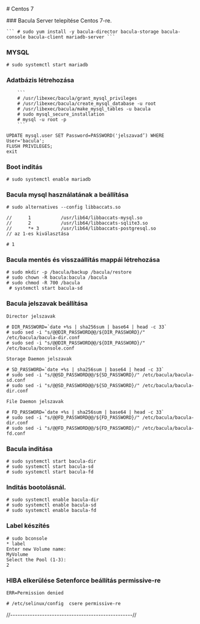# Centos 7

### Bacula Server telepítése Centos 7-re.

	``` # sudo yum install -y bacula-director bacula-storage bacula-console bacula-client mariadb-server ```

### MYSQL

	# sudo systemctl start mariadb

### Adatbázis létrehozása

		```
		# /usr/libexec/bacula/grant_mysql_privileges
		# /usr/libexec/bacula/create_mysql_database -u root
		# /usr/libexec/bacula/make_mysql_tables -u bacula
		# sudo mysql_secure_installation
		# mysql -u root -p
		```
	
	UPDATE mysql.user SET Password=PASSWORD('jelszavad’) WHERE User='bacula';
	FLUSH PRIVILEGES;
	exit

### Boot inditás

	# sudo systemctl enable mariadb

### Bacula mysql használatának a beállítása

	# sudo alternatives --config libbaccats.so

	//		1           /usr/lib64/libbaccats-mysql.so
	//		2           /usr/lib64/libbaccats-sqlite3.so
	//		*+ 3        /usr/lib64/libbaccats-postgresql.so
	// az 1-es kiválasztása

	# 1
	
### Bacula mentés és visszaállítás mappái létrehozása

 	# sudo mkdir -p /bacula/backup /bacula/restore
	# sudo chown -R bacula:bacula /bacula
	# sudo chmod -R 700 /bacula
	 # systemctl start bacula-sd


### Bacula jelszavak beállítása
	
	Director jelszavak

	# DIR_PASSWORD=`date +%s | sha256sum | base64 | head -c 33`
	# sudo sed -i "s/@@DIR_PASSWORD@@/${DIR_PASSWORD}/" /etc/bacula/bacula-dir.conf
	# sudo sed -i "s/@@DIR_PASSWORD@@/${DIR_PASSWORD}/" /etc/bacula/bconsole.conf
	
	Storage Daemon jelszavak

	# SD_PASSWORD=`date +%s | sha256sum | base64 | head -c 33`
	# sudo sed -i "s/@@SD_PASSWORD@@/${SD_PASSWORD}/" /etc/bacula/bacula-sd.conf
	# sudo sed -i "s/@@SD_PASSWORD@@/${SD_PASSWORD}/" /etc/bacula/bacula-dir.conf
	
	File Daemon jelszavak

	# FD_PASSWORD=`date +%s | sha256sum | base64 | head -c 33`
	# sudo sed -i "s/@@FD_PASSWORD@@/${FD_PASSWORD}/" /etc/bacula/bacula-dir.conf
	# sudo sed -i "s/@@FD_PASSWORD@@/${FD_PASSWORD}/" /etc/bacula/bacula-fd.conf

### Bacula inditása

	# sudo systemctl start bacula-dir
	# sudo systemctl start bacula-sd
	# sudo systemctl start bacula-fd

### Inditás bootolásnál.

	# sudo systemctl enable bacula-dir
	# sudo systemctl enable bacula-sd
	# sudo systemctl enable bacula-fd

### Label készítés
	# sudo bconsole
	* label
	Enter new Volume name:
	MyVolume
	Select the Pool (1-3):
	2

### HIBA elkerülése Setenforce beállítás permissive-re

	ERR=Permission denied

	# /etc/selinux/config  csere permissive-re

//--------------------------------------------------//
